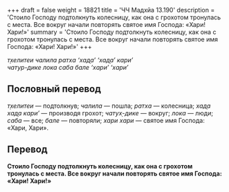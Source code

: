 +++
draft = false
weight = 18821
title = 'ЧЧ Мадхйа 13.190'
description = 'Стоило Господу подтолкнуть колесницу, как она с грохотом тронулась с места. Все вокруг начали повторять святое имя Господа: «Хари! Хари!»'
summary = 'Стоило Господу подтолкнуть колесницу, как она с грохотом тронулась с места. Все вокруг начали повторять святое имя Господа: «Хари! Хари!»'
+++

_т̣хелитеи чалила ратха ‘хад̣а’ ‘хад̣а’ кари’  
чатур-дике лока саба бале ‘хари’ ‘хари’_

## Пословный перевод

_т̣хелитеи_ — подтолкнув; _чалила_ — пошла; _ратха_ — колесница; _хад̣а_ _хад̣а_ _кари’_ — производя грохот; _чатух̣_\-_дике_ — вокруг; _лока_ — люди; _саба_ — все; _бале_ — повторяли; _хари_ _хари_ — святое имя Господа: «Хари, Хари».

## Перевод

**Стоило Господу подтолкнуть колесницу, как она с грохотом тронулась с места. Все вокруг начали повторять святое имя Господа: «Хари! Хари!»**
